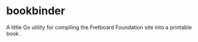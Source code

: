 # bookbinder
A little Go utility for compiling the Fretboard Foundation site into a printable book .
